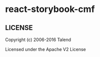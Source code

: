 # react-storybook-cmf

## LICENSE

Copyright (c) 2006-2016 Talend

Licensed under the Apache V2 License
